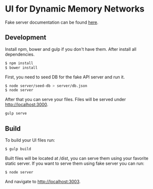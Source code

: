 # UI for Dynamic Memory Networks

Fake server documentation can be found [here](server/README.md).

## Development

Install npm, bower and gulp if you don't have them. After install all dependencies.

```bash
$ npm install
$ bower install
```

First, you need to seed DB for the fake API server and run it.

```bash
$ node server/seed-db > server/db.json
$ node server
```

After that you can serve your files. Files will be served under  [http://localhost:3000](http://localhost:3000).

```bash
gulp serve
```

## Build

To build your UI files run:

```bash
$ gulp build
```

Built files will be located at /dist, you can serve them using your favorite static server. 
If you want to serve them using fake server you can run:

```bash
$ node server
```

And navigate to [http://localhost:3003](http://localhost:3003).

